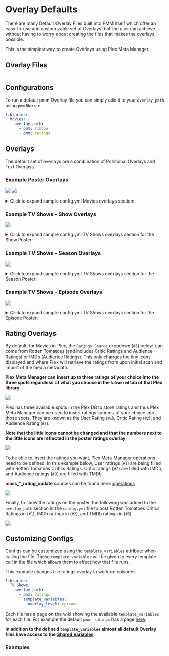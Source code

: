 # Overlay Defaults

There are many Default Overlay Files built into PMM itself which offer an easy-to-use and customizable set of Overlays that the user can achieve without having to worry about creating the files that makes the overlays possible.

This is the simplest way to create Overlays using Plex Meta Manager.

## Overlay Files

```{include} overlay_list.md
```

## Configurations

To run a default pmm Overlay file you can simply add it to your `overlay_path` using `pmm` like so:

```yaml
libraries:
  Movies:
    overlay_path:
      - pmm: ribbon
      - pmm: ratings
```

## Overlays

The default set of overlays are a combination of Positional Overlays and Text Overlays.

### Example Poster Overlays

![](images/movie-overlays1-annotated.png)
![](images/movie-overlays2-annotated.png)

<details>
  <summary>Click to expand sample config.yml Movies overlays section:</summary>

**Note: This uses fonts not packaged with PMM. See [bullmoose20's Configs](https://github.com/meisnate12/Plex-Meta-Manager-Configs/tree/master/bullmoose20)**

```yaml
libraries:
  Movies:
    overlay_path:
      - remove_overlays: false
      - reapply_overlay: true
      - pmm: resolution                                                    # 1
      - pmm: audio_codec                                                   # 2
      - pmm: mediastinger                                                  # 3
      - pmm: special_release                                               # 4
      - pmm: ratings                                                       # 5, 6, 7
        template_variables:
          rating1: user                                                    # 5 as this is user and mass_user_rating_update: mdb_tomatoes
          rating1_image: rt_tomato                                         # 5 as this is user and mass_user_rating_update: mdb_tomatoes
          rating1_font: config/custom_fonts/Adlib.ttf                      # 5 local font accessible to PMM
          rating1_font_size: 63                                            # 5 adjusted font size to fit rating
  
          rating2: critic                                                  # 6 as this is critic and mass_critic_rating_update: imdb
          rating2_image: imdb                                              # 6 as this is critic and mass_critic_rating_update: imdb
          rating2_font: config/custom_fonts/Impact.ttf                     # 6 local font accessible to PMM
          rating2_font_size: 70                                            # 6 adjusted font size to fit rating
  
          rating3: audience                                                # 7 as this is audience and mass_audience_rating_update: tmdb
          rating3_image: tmdb                                              # 7 as this is audience and mass_audience_rating_update: tmdb
          rating3_font: config/custom_fonts/Avenir_95_Black.ttf            # 7 local font accessible to PMM
          rating3_font_size: 70                                            # 7 adjusted font size to fit rating
  
          horizontal_position: right                                       # the set of ratings is on the right of the poster
      - pmm: streaming                                                     # 8
      - pmm: video_format                                                  # 9
      - pmm: audio_language                                                # 10
      - pmm: ribbon                                                        # 11, 12 Bottom right sash is used by more than one overlay so a weight for priority can be applied 
    operations:
      mass_user_rating_update: mdb_tomatoes                              # 5 This operation will update the user rating in plex with Rotten Tomatoes ratings information
      mass_critic_rating_update: imdb                                    # 6 This operation will update the critic rating in plex with IMDb ratings information
      mass_audience_rating_update: tmdb                                  # 7 This operation will update the audience rating in plex with TMDb ratings information
```
</details>

### Example TV Shows - Show Overlays

![](images/tvshow-poster-annotated.png)
<details>
  <summary>Click to expand sample config.yml TV Shows overlays section for the Show Poster:</summary>

**Note: This uses fonts not packaged with PMM. See [bullmoose20's Configs](https://github.com/meisnate12/Plex-Meta-Manager-Configs/tree/master/bullmoose20)**

```yaml
libraries:
  TV Shows:
    overlay_path:
      - remove_overlays: false
      - reapply_overlay: true
      - pmm: resolution                                                    # 1
      - pmm: audio_codec                                                   # 2
      - pmm: mediastinger                                                  # 3
      - pmm: ratings                                                       # 4, 5, 6
        template_variables:           
          rating1: user                                                    # 4 as this is user and mass_user_rating_update: mdb_tomatoes
          rating1_image: rt_tomato                                         # 4 as this is user and mass_user_rating_update: mdb_tomatoes
          rating1_font: config/custom_fonts/Adlib.ttf                      # 4 local font accessible to PMM
          rating1_font_size: 63                                            # 4 adjusted font size to fit rating
  
          rating2: critic                                                  # 5 as this is critic and mass_critic_rating_update: imdb
          rating2_image: imdb                                              # 5 as this is critic and mass_critic_rating_update: imdb
          rating2_font: config/custom_fonts/Impact.ttf                     # 5 local font accessible to PMM
          rating2_font_size: 70                                            # 5 adjusted font size to fit rating
  
          rating3: audience                                                # 6 as this is audience and mass_audience_rating_update: tmdb
          rating3_image: tmdb                                              # 6 as this is audience and mass_audience_rating_update: tmdb
          rating3_font: config/custom_fonts/Avenir_95_Black.ttf            # 6 local font accessible to PMM
          rating3_font_size: 70                                            # 6 adjusted font size to fit rating
  
          horizontal_position: right                                       # the set of ratings is on the right of the poster
      - pmm: streaming                                                     # 7
      - pmm: video_format                                                  # 8
      - pmm: ribbon                                                        # 10, 11 Bottom right sash is used by more than one overlay so a weight for priority can be applied 
    operations:
      mass_user_rating_update: mdb_tomatoes                              # 4 This operation will update the user rating in plex with Rotten Tomatoes ratings information
      mass_critic_rating_update: imdb                                    # 5 This operation will update the critic rating in plex with IMDb ratings information
      mass_audience_rating_update: tmdb                                  # 6 This operation will update the audience rating in plex with TMDb ratings information
```
</details>

### Example TV Shows - Season Overlays

![](images/tvshow-poster-season-annotated.png)
<details>
  <summary>Click to expand sample config.yml TV Shows overlays section for the Season Poster:</summary>
  
```yaml
libraries:
  TV Shows:
    overlay_path:
      - remove_overlays: false
      - reapply_overlay: true
      - pmm: resolution                                                    # 1
        template_variables:
          overlay_level: season
      - pmm: audio_codec                                                   # 2
        template_variables:
          overlay_level: season
      - pmm: video_format                                                  # 3
        template_variables:
          overlay_level: season
```
</details>

### Example TV Shows - Episode Overlays

![](images/tvshow-poster-episode-annotated.png)
<details>
  <summary>Click to expand sample config.yml TV Shows overlays section for the Episode Poster:</summary>
  
**Note: This uses fonts not packaged with PMM. See [bullmoose20's Configs](https://github.com/meisnate12/Plex-Meta-Manager-Configs/tree/master/bullmoose20)**

```yaml
libraries:
  TV Shows:
    overlay_path:
      - remove_overlays: false
      - reapply_overlay: true
      - pmm: resolution                                                    # 1
        template_variables:
          overlay_level: episode
      - pmm: audio_codec                                                   # 2
        template_variables:
          overlay_level: episode
      - pmm: ratings                                                       # 3, 4
        template_variables:
  
          rating1: critic                                                  # 3 as this is critic and mass_critic_rating_update: imdb
          rating1_image: imdb                                              # 3 as this is critic and mass_critic_rating_update: imdb
          rating1_font: config/custom_fonts/Impact.ttf                     # 3 local font accessible to PMM
          rating1_font_size: 70                                            # 3 adjusted font size to fit rating
  
          rating2: audience                                                # 4 as this is audience and mass_audience_rating_update: tmdb
          rating2_image: tmdb                                              # 4 as this is audience and mass_audience_rating_update: tmdb
          rating2_font: config/custom_fonts/Avenir_95_Black.ttf            # 4 local font accessible to PMM
          rating2_font_size: 70                                            # 4 adjusted font size to fit rating
  
          horizontal_position: right                                       # the set of ratings is on the right of the poster
          overlay_level: episode
      - pmm: video_format                                                  # 5
        template_variables:
          overlay_level: episode
      - pmm: episode_info                                                  # 6
        template_variables:
          overlay_level: episode
      - pmm: runtimes                                                      # 7
        template_variables:
          overlay_level: episode

    operations:
      mass_episode_critic_rating_update: imdb                            # 3 This operation will update the episodes critic rating in plex with IMDb ratings information
      mass_episode_audience_rating_update: tmdb                          # 4 This operation will update the episodes audience rating in plex with TMDb ratings information
```
</details>

## Rating Overlays

By default, for Movies in Plex, the `Ratings Source` dropdown (`#3`) below, can come from Rotten Tomatoes (and includes Critic Ratings and Audience Ratings) or IMDb (Audience Ratings). This only changes the tiny icons displayed and where Plex will retrieve the ratings from upon initial scan and import of the media metadata.

**Plex Meta Manager can insert up to three ratings of your choice into the three spots regardless of what you choose in the `Advanced` tab of that Plex library**

![](images/ratings_source.png)

Plex has three available spots in the Plex DB to store ratings and thus Plex Meta Manager can be used to insert ratings sources of your choice into those spots. They are known as the User Rating (`#1`), Critic Rating (`#2`), and Audience Rating (`#3`). 

**Note that the little icons cannot be changed and that the numbers next to the little icons are reflected in the poster ratings overlay**

![](images/ratings_spot.png)

To be able to insert the ratings you want, Plex Meta Manager operations need to be defined. In this example below, User ratings (`#1`) are being filled with Rotten Tomatoes Critics Ratings. Critic ratings (`#2`) are filled with IMDb, and Audience ratings (`#3`) are filled with TMDb.

**mass_*_rating_update** sources can be found here: [operations](../config/operations)

![](images/ratings_operations.png)

Finally, to show the ratings on the poster, the following was added to the `overlay_path` section in the `config.yml` file to post Rotten Tomatoes Critics Ratings in (`#1`), IMDb ratings in (`#2`), and TMDb ratings in (`#3`)

![](images/ratings_overlay_path.png)

## Customizing Configs

Configs can be customized using the `template_variables` attribute when calling the file. These `template_variables` will be given to every template call in the file which allows them to affect how that file runs.

This example changes the ratings overlay to work on episodes.

```yaml
libraries:
  TV Shows:
    overlay_path:
      - pmm: ratings
        template_variables:
          overlay_level: episode
```

Each file has a page on the wiki showing the available `template_variables` for each file. For example the default `pmm: ratings` has a page [here](overlays/ratings).

**In addition to the defined `template_variables` almost all default Overlay files have access to the [Shared Variables](collection_variables).**

### Examples

```{include} example.md
```